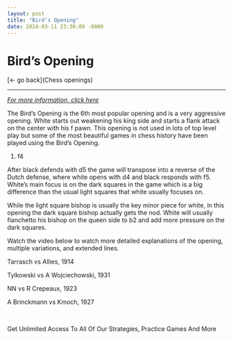 ```yaml
---
layout: post
title: "Bird’s Opening"
date: 2024-03-11 23:30:09 -0000
---
```

Bird’s Opening
==============

[<- go back](Chess openings)
***
*[For more information, click here](https://www.thechesswebsite.com/birds-opening/)*



The Bird’s Opening is the 6th most popular opening and is a very aggressive opening. White starts out weakening his king side and starts a flank attack on the center with his f pawn. This opening is not used in lots of top level play but some of the most beautiful games in chess history have been played using the Bird’s Opening.

1. f4

After black defends with d5 the game will transpose into a reverse of the Dutch defense, where white opens with d4 and black responds with f5. White’s main focus is on the dark squares in the game which is a big difference than the usual light squares that white usually focuses on.

While the light square bishop is usually the key minor piece for white, in this opening the dark square bishop actually gets the nod. White will usually fianchetto his bishop on the queen side to b2 and add more pressure on the dark squares.

Watch the video below to watch more detailed explanations of the opening, multiple variations, and extended lines.






Tarrasch vs Allies, 1914

Tylkowski vs A Wojciechowski, 1931

NN vs R Crepeaux, 1923

A Brinckmann vs Kmoch, 1927

 

Get Unlimited Access To All Of Our Strategies, Practice Games And More

